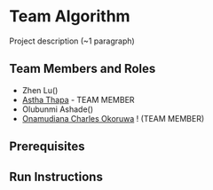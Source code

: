 # Team Algorithm

Project description (~1 paragraph)

## Team Members and Roles

* Zhen Lu()
* [Astha Thapa](https://github.com/asthaThapa/CIS641-HW2-Thapa) - TEAM MEMBER
* Olubunmi Ashade() 
* [Onamudiana Charles Okoruwa](https://github.com/Charlesonos/CIS641-HW2-Okoruwa.git) ! (TEAM MEMBER)


## Prerequisites

## Run Instructions

